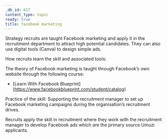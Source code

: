 ```yaml
---
_db_id: 617
content_type: topic
ready: true
title: facebook marketing
---
```


Strategy recruits are taught Facebook marketing and apply it in the recruitment department to attract high potential candidates. They can also use digital tools (Canva) to design simple ads.

How recruits learn the skill and associated tools:

The theory of Facebook marketing is taught through Facebook’s own website through the following course:

- [Learn With Facebook Blueprint] (https://www.facebookblueprint.com/student/catalog)

Practice of the skill: Supporting the recruitment manager to set up Facebook marketing campaigns during the organisation’s recruitment drives.

Recruits apply the skill in recruitment where they work with the recruitment manager to develop Facebook ads which are the primary source Umuzi applicants.
